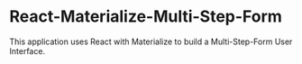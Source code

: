 # React-Materialize-Multi-Step-Form
This application uses React with Materialize to build a Multi-Step-Form User Interface. 
